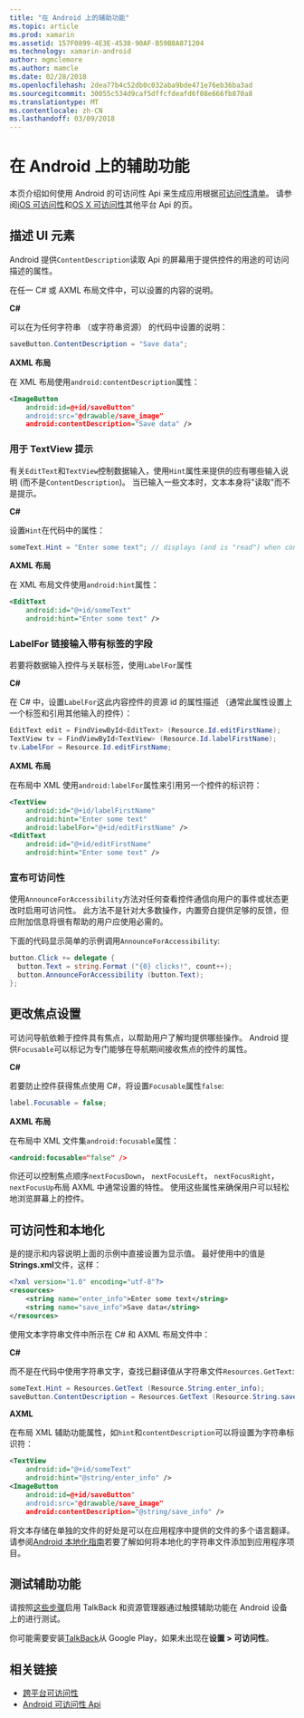 ```yaml
---
title: "在 Android 上的辅助功能"
ms.topic: article
ms.prod: xamarin
ms.assetid: 157F0899-4E3E-4538-90AF-B59B8A871204
ms.technology: xamarin-android
author: mgmclemore
ms.author: mamcle
ms.date: 02/28/2018
ms.openlocfilehash: 2dea77b4c52db0c032aba9bde471e76eb36ba3ad
ms.sourcegitcommit: 30055c534d9caf5dffcfdeafd6f08e666fb870a8
ms.translationtype: MT
ms.contentlocale: zh-CN
ms.lasthandoff: 03/09/2018
---
```

# <a name="accessibility-on-android"></a>在 Android 上的辅助功能

本页介绍如何使用 Android 的可访问性 Api 来生成应用根据[可访问性清单](~/cross-platform/app-fundamentals/accessibility.md)。
请参阅[iOS 可访问性](~/ios/app-fundamentals/accessibility.md)和[OS X 可访问性](~/mac/app-fundamentals/accessibility.md)其他平台 Api 的页。


## <a name="describing-ui-elements"></a>描述 UI 元素

Android 提供`ContentDescription`读取 Api 的屏幕用于提供控件的用途的可访问描述的属性。

在任一 C# 或 AXML 布局文件中，可以设置的内容的说明。

**C#**

可以在为任何字符串 （或字符串资源） 的代码中设置的说明：

```csharp
saveButton.ContentDescription = "Save data";
```

**AXML 布局**

在 XML 布局使用`android:contentDescription`属性：

```xml
<ImageButton
    android:id=@+id/saveButton"
    android:src="@drawable/save_image"
    android:contentDescription="Save data" />
```

### <a name="use-hint-for-textview"></a>用于 TextView 提示

有关`EditText`和`TextView`控制数据输入，使用`Hint`属性来提供的应有哪些输入说明 (而不是`ContentDescription`)。
当已输入一些文本时，文本本身将"读取"而不是提示。

**C#**

设置`Hint`在代码中的属性：

```csharp
someText.Hint = "Enter some text"; // displays (and is "read") when control is empty
```

**AXML 布局**

在 XML 布局文件使用`android:hint`属性：

```xml
<EditText
    android:id="@+id/someText"
    android:hint="Enter some text" />
```


### <a name="labelfor-links-input-fields-with-labels"></a>LabelFor 链接输入带有标签的字段

若要将数据输入控件与关联标签，使用`LabelFor`属性

**C#**

在 C# 中，设置`LabelFor`这此内容控件的资源 id 的属性描述 （通常此属性设置上一个标签和引用其他输入的控件）：

```csharp
EditText edit = FindViewById<EditText> (Resource.Id.editFirstName);
TextView tv = FindViewById<TextView> (Resource.Id.labelFirstName);
tv.LabelFor = Resource.Id.editFirstName;
```

**AXML 布局**

在布局中 XML 使用`android:labelFor`属性来引用另一个控件的标识符：

```xml
<TextView
    android:id="@+id/labelFirstName"
    android:hint="Enter some text"
    android:labelFor="@+id/editFirstName" />
<EditText
    android:id="@+id/editFirstName"
    android:hint="Enter some text" />
```

### <a name="announce-for-accessibility"></a>宣布可访问性

使用`AnnounceForAccessibility`方法对任何查看控件通信向用户的事件或状态更改时启用可访问性。 此方法不是针对大多数操作，内置旁白提供足够的反馈，但应附加信息将很有帮助的用户应使用必需的。

下面的代码显示简单的示例调用`AnnounceForAccessibility`:

```csharp
button.Click += delegate {
  button.Text = string.Format ("{0} clicks!", count++);
  button.AnnounceForAccessibility (button.Text);
};
```

## <a name="changing-focus-settings"></a>更改焦点设置

可访问导航依赖于控件具有焦点，以帮助用户了解均提供哪些操作。 Android 提供`Focusable`可以标记为专门能够在导航期间接收焦点的控件的属性。

**C#**

若要防止控件获得焦点使用 C#，将设置`Focusable`属性`false`:

```csharp
label.Focusable = false;
```

**AXML 布局**

在布局中 XML 文件集`android:focusable`属性：

```xml
<android:focusable="false" />
```

你还可以控制焦点顺序`nextFocusDown`， `nextFocusLeft`， `nextFocusRight`，`nextFocusUp`布局 AXML 中通常设置的特性。 使用这些属性来确保用户可以轻松地浏览屏幕上的控件。


## <a name="accessibility-and-localization"></a>可访问性和本地化

是的提示和内容说明上面的示例中直接设置为显示值。 最好使用中的值是**Strings.xml**文件，这样：

```xml
<?xml version="1.0" encoding="utf-8"?>
<resources>
    <string name="enter_info">Enter some text</string>
    <string name="save_info">Save data</string>
</resources>
```

使用文本字符串文件中所示在 C# 和 AXML 布局文件中：

**C#**

而不是在代码中使用字符串文字，查找已翻译值从字符串文件`Resources.GetText`:

```csharp
someText.Hint = Resources.GetText (Resource.String.enter_info);
saveButton.ContentDescription = Resources.GetText (Resource.String.save_info);
```

**AXML**

在布局 XML 辅助功能属性，如`hint`和`contentDescription`可以将设置为字符串标识符：

```xml
<TextView
    android:id="@+id/someText"
    android:hint="@string/enter_info" />
<ImageButton
    android:id=@+id/saveButton"
    android:src="@drawable/save_image"
    android:contentDescription="@string/save_info" />
```

将文本存储在单独的文件的好处是可以在应用程序中提供的文件的多个语言翻译。 请参阅[Android 本地化指南](~/android/app-fundamentals/localization.md)若要了解如何将本地化的字符串文件添加到应用程序项目。


## <a name="testing-accessibility"></a>测试辅助功能

请按照[这些步骤](http://developer.android.com/training/accessibility/testing.html#how-to)启用 TalkBack 和资源管理器通过触摸辅助功能在 Android 设备上的进行测试。

你可能需要安装[TalkBack](https://play.google.com/store/apps/details?id=com.google.android.marvin.talkback)从 Google Play，如果未出现在**设置 > 可访问性**。


## <a name="related-links"></a>相关链接

- [跨平台可访问性](~/cross-platform/app-fundamentals/accessibility.md)
- [Android 可访问性 Api](http://developer.android.com/guide/topics/ui/accessibility/index.html)
